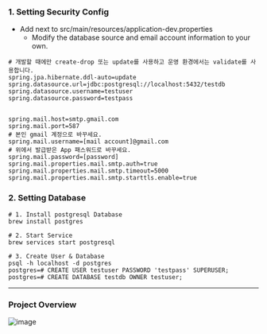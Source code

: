 ### 1. Setting Security Config
- Add next to src/main/resources/application-dev.properties
    - Modify the database source and email account information to your own. 
```properties
# 개발할 때에만 create-drop 또는 update를 사용하고 운영 환경에서는 validate를 사용합니다.
spring.jpa.hibernate.ddl-auto=update
spring.datasource.url=jdbc:postgresql://localhost:5432/testdb
spring.datasource.username=testuser
spring.datasource.password=testpass


spring.mail.host=smtp.gmail.com
spring.mail.port=587
# 본인 gmail 계정으로 바꾸세요.
spring.mail.username=[mail account]@gmail.com
# 위에서 발급받은 App 패스워드로 바꾸세요.
spring.mail.password=[password]
spring.mail.properties.mail.smtp.auth=true
spring.mail.properties.mail.smtp.timeout=5000
spring.mail.properties.mail.smtp.starttls.enable=true
```

### 2. Setting Database
```shell
# 1. Install postgresql Database
brew install postgres

# 2. Start Service
brew services start postgresql

# 3. Create User & Database
psql -h localhost -d postgres
postgres=# CREATE USER testuser PASSWORD 'testpass' SUPERUSER;
postgres=# CREATE DATABASE testdb OWNER testuser;
```

-----------------------------------------------------

### Project Overview

![image](https://user-images.githubusercontent.com/30730212/107880768-46aa3e00-6f24-11eb-9852-7fd03f043d62.png)
